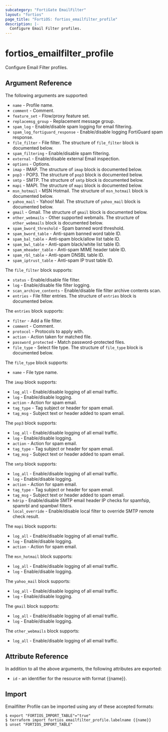 ```yaml
---
subcategory: "FortiGate EmailFilter"
layout: "fortios"
page_title: "FortiOS: fortios_emailfilter_profile"
description: |-
  Configure Email Filter profiles.
---
```


# fortios_emailfilter_profile
Configure Email Filter profiles.

## Argument Reference

The following arguments are supported:

* `name` - Profile name.
* `comment` - Comment.
* `feature_set` - Flow/proxy feature set.
* `replacemsg_group` - Replacement message group.
* `spam_log` - Enable/disable spam logging for email filtering.
* `spam_log_fortiguard_response` - Enable/disable logging FortiGuard spam response.
* `file_filter` - File filter. The structure of `file_filter` block is documented below.
* `spam_filtering` - Enable/disable spam filtering.
* `external` - Enable/disable external Email inspection.
* `options` - Options.
* `imap` - IMAP. The structure of `imap` block is documented below.
* `pop3` - POP3. The structure of `pop3` block is documented below.
* `smtp` - SMTP. The structure of `smtp` block is documented below.
* `mapi` - MAPI. The structure of `mapi` block is documented below.
* `msn_hotmail` - MSN Hotmail. The structure of `msn_hotmail` block is documented below.
* `yahoo_mail` - Yahoo! Mail. The structure of `yahoo_mail` block is documented below.
* `gmail` - Gmail. The structure of `gmail` block is documented below.
* `other_webmails` - Other supported webmails. The structure of `other_webmails` block is documented below.
* `spam_bword_threshold` - Spam banned word threshold.
* `spam_bword_table` - Anti-spam banned word table ID.
* `spam_bal_table` - Anti-spam block/allow list table ID.
* `spam_bwl_table` - Anti-spam black/white list table ID.
* `spam_mheader_table` - Anti-spam MIME header table ID.
* `spam_rbl_table` - Anti-spam DNSBL table ID.
* `spam_iptrust_table` - Anti-spam IP trust table ID.

The `file_filter` block supports:

* `status` - Enable/disable file filter.
* `log` - Enable/disable file filter logging.
* `scan_archive_contents` - Enable/disable file filter archive contents scan.
* `entries` - File filter entries. The structure of `entries` block is documented below.

The `entries` block supports:

* `filter` - Add a file filter.
* `comment` - Comment.
* `protocol` - Protocols to apply with.
* `action` - Action taken for matched file.
* `password_protected` - Match password-protected files.
* `file_type` - Select file type. The structure of `file_type` block is documented below.

The `file_type` block supports:

* `name` - File type name.

The `imap` block supports:

* `log_all` - Enable/disable logging of all email traffic.
* `log` - Enable/disable logging.
* `action` - Action for spam email.
* `tag_type` - Tag subject or header for spam email.
* `tag_msg` - Subject text or header added to spam email.

The `pop3` block supports:

* `log_all` - Enable/disable logging of all email traffic.
* `log` - Enable/disable logging.
* `action` - Action for spam email.
* `tag_type` - Tag subject or header for spam email.
* `tag_msg` - Subject text or header added to spam email.

The `smtp` block supports:

* `log_all` - Enable/disable logging of all email traffic.
* `log` - Enable/disable logging.
* `action` - Action for spam email.
* `tag_type` - Tag subject or header for spam email.
* `tag_msg` - Subject text or header added to spam email.
* `hdrip` - Enable/disable SMTP email header IP checks for spamfsip, spamrbl and spambwl filters.
* `local_override` - Enable/disable local filter to override SMTP remote check result.

The `mapi` block supports:

* `log_all` - Enable/disable logging of all email traffic.
* `log` - Enable/disable logging.
* `action` - Action for spam email.

The `msn_hotmail` block supports:

* `log_all` - Enable/disable logging of all email traffic.
* `log` - Enable/disable logging.

The `yahoo_mail` block supports:

* `log_all` - Enable/disable logging of all email traffic.
* `log` - Enable/disable logging.

The `gmail` block supports:

* `log_all` - Enable/disable logging of all email traffic.
* `log` - Enable/disable logging.

The `other_webmails` block supports:

* `log_all` - Enable/disable logging of all email traffic.


## Attribute Reference

In addition to all the above arguments, the following attributes are exported:
* `id` - an identifier for the resource with format {{name}}.

## Import

Emailfilter Profile can be imported using any of these accepted formats:
```
$ export "FORTIOS_IMPORT_TABLE"="true"
$ terraform import fortios_emailfilter_profile.labelname {{name}}
$ unset "FORTIOS_IMPORT_TABLE"
```
